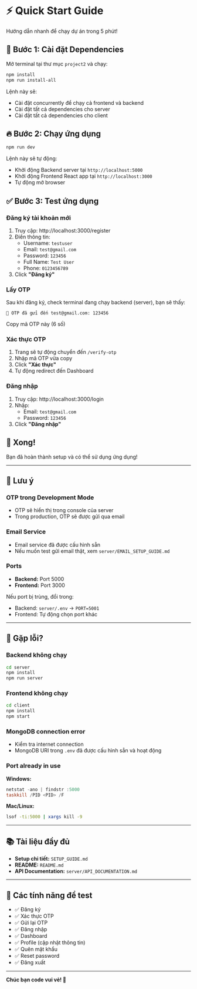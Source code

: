 # ⚡ Quick Start Guide

Hướng dẫn nhanh để chạy dự án trong 5 phút!

## 🚀 Bước 1: Cài đặt Dependencies

Mở terminal tại thư mục `project2` và chạy:

```bash
npm install
npm run install-all
```

Lệnh này sẽ:
- Cài đặt concurrently để chạy cả frontend và backend
- Cài đặt tất cả dependencies cho server
- Cài đặt tất cả dependencies cho client

## 🔥 Bước 2: Chạy ứng dụng

```bash
npm run dev
```

Lệnh này sẽ tự động:
- Khởi động Backend server tại `http://localhost:5000`
- Khởi động Frontend React app tại `http://localhost:3000`
- Tự động mở browser

## ✅ Bước 3: Test ứng dụng

### Đăng ký tài khoản mới

1. Truy cập: http://localhost:3000/register
2. Điền thông tin:
   - Username: `testuser`
   - Email: `test@gmail.com`
   - Password: `123456`
   - Full Name: `Test User`
   - Phone: `0123456789`
3. Click **"Đăng ký"**

### Lấy OTP

Sau khi đăng ký, check terminal đang chạy backend (server), bạn sẽ thấy:

```
📧 OTP đã gửi đến test@gmail.com: 123456
```

Copy mã OTP này (6 số)

### Xác thực OTP

1. Trang sẽ tự động chuyển đến `/verify-otp`
2. Nhập mã OTP vừa copy
3. Click **"Xác thực"**
4. Tự động redirect đến Dashboard

### Đăng nhập

1. Truy cập: http://localhost:3000/login
2. Nhập:
   - Email: `test@gmail.com`
   - Password: `123456`
3. Click **"Đăng nhập"**

## 🎉 Xong!

Bạn đã hoàn thành setup và có thể sử dụng ứng dụng!

---

## 📝 Lưu ý

### OTP trong Development Mode

- OTP sẽ hiển thị trong console của server
- Trong production, OTP sẽ được gửi qua email

### Email Service

- Email service đã được cấu hình sẵn
- Nếu muốn test gửi email thật, xem `server/EMAIL_SETUP_GUIDE.md`

### Ports

- **Backend:** Port 5000
- **Frontend:** Port 3000

Nếu port bị trùng, đổi trong:
- Backend: `server/.env` → `PORT=5001`
- Frontend: Tự động chọn port khác

---

## 🐛 Gặp lỗi?

### Backend không chạy

```bash
cd server
npm install
npm run server
```

### Frontend không chạy

```bash
cd client
npm install
npm start
```

### MongoDB connection error

- Kiểm tra internet connection
- MongoDB URI trong `.env` đã được cấu hình sẵn và hoạt động

### Port already in use

**Windows:**
```powershell
netstat -ano | findstr :5000
taskkill /PID <PID> /F
```

**Mac/Linux:**
```bash
lsof -ti:5000 | xargs kill -9
```

---

## 📚 Tài liệu đầy đủ

- **Setup chi tiết:** `SETUP_GUIDE.md`
- **README:** `README.md`
- **API Documentation:** `server/API_DOCUMENTATION.md`

---

## 🎯 Các tính năng để test

- ✅ Đăng ký
- ✅ Xác thực OTP
- ✅ Gửi lại OTP
- ✅ Đăng nhập
- ✅ Dashboard
- ✅ Profile (cập nhật thông tin)
- ✅ Quên mật khẩu
- ✅ Reset password
- ✅ Đăng xuất

---

**Chúc bạn code vui vẻ! 🚀**
